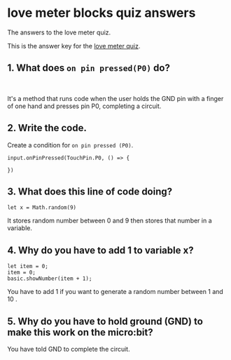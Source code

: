 # love meter blocks quiz answers

The answers to the love meter quiz. 

This is the answer key for the [love meter quiz](/microbit/lessons/love-meter/quiz).

## 1. What does `on pin pressed(P0)` do?

<br/>

It's a method that runs code when the user holds the GND pin with a finger of one hand and presses pin P0, completing a circuit.

## 2. Write the code.

Create a condition for `on pin pressed (P0)`.

```blocks
input.onPinPressed(TouchPin.P0, () => {
    
})
```

## 3. What does this line of code doing?

```blocks
let x = Math.random(9)
```


It stores random number between 0 and 9 then stores that number in a variable.

## 4. Why do you have to add 1 to variable x?

```blocks
let item = 0;
item = 0;
basic.showNumber(item + 1);
```

You have to add 1 if you want to generate a random number between 1 and 10 .

## 5. Why do you have to hold ground (GND) to make this work on the micro:bit?


You have told GND to complete the circuit.

